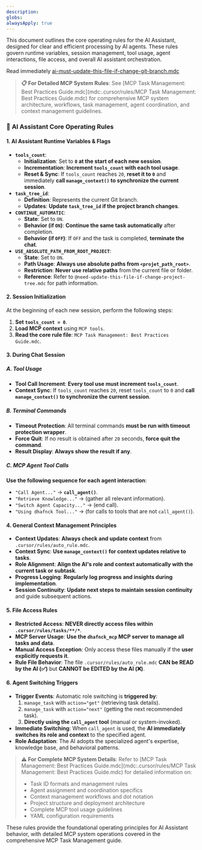 ```yaml
---
description: 
globs: 
alwaysApply: true
---
```

This document outlines the core operating rules for the AI Assistant, designed for clear and efficient processing by AI agents. These rules govern runtime variables, session management, tool usage, agent interactions, file access, and overall AI assistant orchestration.

Read immediately [ai-must-update-this-file-if-change-git-branch.mdc](mdc:.cursor/rules/ai-must-update-this-file-if-change-git-branch.mdc)

> **📋 For Detailed MCP System Rules**: See [MCP Task Management: Best Practices Guide.mdc](mdc:.cursor/rules/MCP Task Management: Best Practices Guide.mdc) for comprehensive MCP system architecture, workflows, task management, agent coordination, and context management guidelines.

### 🧠 **AI Assistant Core Operating Rules**

#### 1. **AI Assistant Runtime Variables & Flags**
*   **`tools_count`**:
    *   **Initialization**: Set to **`0` at the start of each new session**.
    *   **Incrementation**: **Increment `tools_count` with each tool usage**.
    *   **Reset & Sync**: If `tools_count` reaches `20`, **reset it to `0`** and immediately **call `manage_context()` to synchronize the current session**.
*   **`task_tree_id`**:
    *   **Definition**: Represents the current Git branch.
    *   **Updates**: **Update `task_tree_id` if the project branch changes**.
*   **`CONTINUE_AUTOMATIC`**:
    *   **State**: Set to `ON`.
    *   **Behavior (if `ON`)**: **Continue the same task automatically** after completion.
    *   **Behavior (if `OFF`)**: If `OFF` and the task is completed, **terminate the chat**.
*   **`USE_ABSOLUTE_PATH_FROM_ROOT_PROJECT`**:
    *   **State**: Set to `ON`.
    *   **Path Usage**: **Always use absolute paths from `<projet_path_root>`**.
    *   **Restriction**: **Never use relative paths** from the current file or folder.
    *   **Reference**: Refer to `@need-update-this-file-if-change-project-tree.mdc` for path information.

#### 2. **Session Initialization**
At the beginning of each new session, perform the following steps:
1.  **Set `tools_count = 0`**.
2.  **Load MCP context** using `MCP tools`.
3.  **Read the core rule file**: `MCP Task Management: Best Practices Guide.mdc`.


#### 3. **During Chat Session**

##### A. **Tool Usage**
*   **Tool Call Increment**: **Every tool use must increment `tools_count`**.
*   **Context Sync**: If `tools_count` reaches `20`, reset `tools_count` to `0` and **call `manage_context()` to synchronize the current session**.

##### B. **Terminal Commands**
*   **Timeout Protection**: All terminal commands **must be run with timeout protection wrapper**.
*   **Force Quit**: If no result is obtained after `20` seconds, **force quit the command**.
*   **Result Display**: **Always show the result if any**.

##### C. **MCP Agent Tool Calls**
**Use the following sequence for each agent interaction**:
*   `"Call Agent..."` → **`call_agent()`**.
*   `"Retrieve Knowledge..."` → (gather all relevant information).
*   `"Switch Agent Capacity..."` → (end call).
*   `"Using dhafnck Tool..."` → (for calls to tools that are not `call_agent()`).

#### 4. **General Context Management Principles**
*   **Context Updates**: **Always check and update context** from `.cursor/rules/auto_rule.mdc`.
*   **Context Sync**: **Use `manage_context()` for context updates relative to tasks**.
*   **Role Alignment**: **Align the AI's role and context automatically with the current task or subtask**.
*   **Progress Logging**: **Regularly log progress and insights during implementation**.
*   **Session Continuity**: **Update next steps to maintain session continuity** and guide subsequent actions.

#### 5. **File Access Rules**
*   **Restricted Access**: **NEVER directly access files within `.cursor/rules/tasks/**/*`**.
*   **MCP Server Usage**: **Use the `dhafnck_mcp` MCP server to manage all tasks and data**.
*   **Manual Access Exception**: Only access these files manually if the **user explicitly requests it**.
*   **Rule File Behavior**: The file `.cursor/rules/auto_rule.mdc` **CAN be READ by the AI (✅)** but **CANNOT be EDITED by the AI (❌)**.

#### 6. **Agent Switching Triggers**
*   **Trigger Events**: Automatic role switching is **triggered by**:
    1.  `manage_task` with `action="get"` (retrieving task details).
    2.  `manage_task` with `action="next"` (getting the next recommended task).
    3.  **Directly using the `call_agent` tool** (manual or system-invoked).
*   **Immediate Switching**: When `call_agent` is used, the **AI immediately switches its role and context** to the specified agent.
*   **Role Adaptation**: The AI adopts the specialized agent's expertise, knowledge base, and behavioral patterns.

> **⚠️ For Complete MCP System Details**: Refer to [MCP Task Management: Best Practices Guide.mdc](mdc:.cursor/rules/MCP Task Management: Best Practices Guide.mdc) for detailed information on:
> - Task ID formats and management rules
> - Agent assignment and coordination specifics  
> - Context management workflows and dot notation
> - Project structure and deployment architecture
> - Complete MCP tool usage guidelines
> - YAML configuration requirements

These rules provide the foundational operating principles for AI Assistant behavior, with detailed MCP system operations covered in the comprehensive MCP Task Management guide.